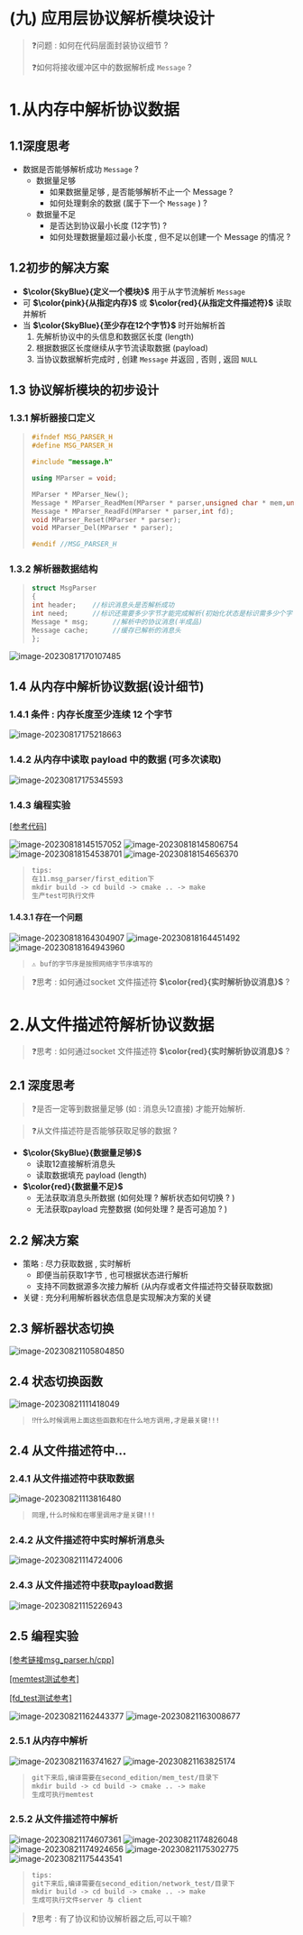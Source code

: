 # (九) 应用层协议解析模块设计

> ❓问题 : 如何在代码层面封装协议细节 ?
> 
> ❓如何将接收缓冲区中的数据解析成 `Message` ?

# 1.从内存中解析协议数据

## 1.1深度思考

* 数据是否能够解析成功 `Message` ?
	* 数据量足够
		* 如果数据量足够 , 是否能够解析不止一个 Message ?
		* 如何处理剩余的数据 (属于下一个 `Message` ) ?
	* 数据量不足
		* 是否达到协议最小长度 (12字节) ?
		* 如何处理数据量超过最小长度 , 但不足以创建一个 Message 的情况 ?

## 1.2初步的解决方案

* **$\color{SkyBlue}{定义一个模块}$** 用于从字节流解析 `Message`
* 可 **$\color{pink}{从指定内存}$** 或 **$\color{red}{从指定文件描述符}$** 读取并解析
* 当 **$\color{SkyBlue}{至少存在12个字节}$** 时开始解析首
	1. 先解析协议中的头信息和数据区长度 (length)
	2. 根据数据区长度继续从字节流读取数据 (payload)
	3. 当协议数据解析完成时 , 创建 `Message` 并返回 , 否则 , 返回 `NULL`

## 1.3 协议解析模块的初步设计

### 1.3.1 解析器接口定义

>```c++
>#ifndef MSG_PARSER_H
>#define MSG_PARSER_H
>
>#include "message.h"
>
>using MParser = void;
>
>MParser * MParser_New();
>Message * MParser_ReadMem(MParser * parser,unsigned char * mem,unsigned int length);
>Message * MParser_ReadFd(MParser * parser,int fd);
>void MParser_Reset(MParser * parser);
>void MParser_Del(MParser * parser);
>
>#endif //MSG_PARSER_H
>```

### 1.3.2 解析器数据结构

>```c++
>struct MsgParser
>{
>int header;    //标识消息头是否解析成功
>int need;      //标识还需要多少字节才能完成解析(初始化状态是标识需多少个字节才能解析出固定部分)
>Message * msg;      //解析中的协议消息(半成品)
>Message cache;      //缓存已解析的消息头
>};
>```

<img src="./assets/image-20230817170107485.png" alt="image-20230817170107485" /> 

## 1.4 从内存中解析协议数据(设计细节)

### 1.4.1 条件 : 内存长度至少连续 **12** 个字节

<img src="./assets/image-20230817175218663.png" alt="image-20230817175218663" /> 

### 1.4.2 从内存中读取 payload 中的数据 (可多次读取)

<img src="./assets/image-20230817175345593.png" alt="image-20230817175345593" /> 

### 1.4.3 编程实验

[[参考代码]](https://github.com/WONGZEONJYU/STU_LINUX_NETWORK/tree/main/11.msg_parser/first_edition)

<img src="./assets/image-20230818145157052.png" alt="image-20230818145157052" /> 

<img src="./assets/image-20230818145806754.png" alt="image-20230818145806754" /> 

<img src="./assets/image-20230818154538701.png" alt="image-20230818154538701" /> 

<img src="./assets/image-20230818154656370.png" alt="image-20230818154656370" /> 

>```tex
>tips:
>在11.msg_parser/first_edition下
>mkdir build -> cd build -> cmake .. -> make
>生产test可执行文件
>```

#### 1.4.3.1 存在一个问题

<img src="./assets/image-20230818164304907.png" alt="image-20230818164304907" /> 

<img src="./assets/image-20230818164451492.png" alt="image-20230818164451492" /> 

<img src="./assets/image-20230818164943960.png" alt="image-20230818164943960" /> 

>```tex
>⚠️ buf的字节序是按照网络字节序填写的
>```

>❓思考 : 如何通过socket 文件描述符 **$\color{red}{实时解析协议消息}$** ?

# 2.从文件描述符解析协议数据

>❓思考 : 如何通过socket 文件描述符 **$\color{red}{实时解析协议消息}$** ?

## 2.1 深度思考

>❓是否一定等到数据量足够 (如 : 消息头12直接) 才能开始解析.

>❓从文件描述符是否能够获取足够的数据 ?

* **$\color{SkyBlue}{数据量足够}$**
	* 读取12直接解析消息头
	* 读取数据填充 payload (length)
* **$\color{red}{数据量不足}$**
	* 无法获取消息头所数据 (如何处理 ? 解析状态如何切换 ? )
	* 无法获取payload 完整数据 (如何处理 ? 是否可追加 ? )

## 2.2 解决方案

* 策略 : 尽力获取数据 , 实时解析
	* 即便当前获取1字节 , 也可根据状态进行解析
	* 支持不同数据源多次接力解析 (从内存或者文件描述符交替获取数据)
* 关键 : 充分利用解析器状态信息是实现解决方案的关键

## 2.3 解析器状态切换

<img src="./assets/image-20230821105804850.png" alt="image-20230821105804850" /> 

## 2.4 状态切换函数

<img src="./assets/image-20230821111418049.png" alt="image-20230821111418049" /> 

>```tex
>⁉️什么时候调用上面这些函数和在什么地方调用,才是最关键!!!
>```

## 2.4 从文件描述符中...

### 2.4.1 从文件描述符中获取数据

<img src="./assets/image-20230821113816480.png" alt="image-20230821113816480" /> 

>```tex
>同理,什么时候和在哪里调用才是关键!!!
>```

### 2.4.2 从文件描述符中实时解析消息头

<img src="./assets/image-20230821114724006.png" alt="image-20230821114724006" /> 

### 2.4.3 从文件描述符中获取payload数据

<img src="./assets/image-20230821115226943.png" alt="image-20230821115226943" /> 

## 2.5 编程实验

[[参考链接msg_parser.h/cpp]](https://github.com/WONGZEONJYU/STU_LINUX_NETWORK/tree/main/11.msg_parser/second_edition)

[[memtest测试参考]](https://github.com/WONGZEONJYU/STU_LINUX_NETWORK/tree/main/11.msg_parser/second_edition/mem_test)

[[fd_test测试参考]](https://github.com/WONGZEONJYU/STU_LINUX_NETWORK/tree/main/11.msg_parser/second_edition/network_test)

<img src="./assets/image-20230821162443377.png" alt="image-20230821162443377" /> 

<img src="./assets/image-20230821163008677.png" alt="image-20230821163008677" /> 

### 2.5.1 从内存中解析

<img src="./assets/image-20230821163741627.png" alt="image-20230821163741627" /> 

<img src="./assets/image-20230821163825174.png" alt="image-20230821163825174" /> 

>```tex
>git下来后,编译需要在second_edition/mem_test/目录下
>mkdir build -> cd build -> cmake .. -> make
>生成可执行memtest
>```

### 2.5.2 从文件描述符中解析

<img src="./assets/image-20230821174607361.png" alt="image-20230821174607361" /> 

<img src="./assets/image-20230821174826048.png" alt="image-20230821174826048" /> 

<img src="./assets/image-20230821174924656.png" alt="image-20230821174924656" /> 

<img src="./assets/image-20230821175302775.png" alt="image-20230821175302775" /> 

<img src="./assets/image-20230821175443541.png" alt="image-20230821175443541" /> 

>```tex
>tips:
>git下来后,编译需要在second_edition/network_test/目录下
>mkdir build -> cd build -> cmake .. -> make
>生成可执行文件server 与 client
>```

>❓思考 : 有了协议和协议解析器之后,可以干嘛?
